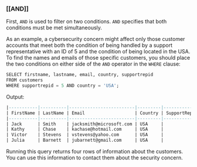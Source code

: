### [[AND]]

First, `AND` is used to filter on two conditions. `AND` specifies that both conditions must be met simultaneously. 

As an example, a cybersecurity concern might affect only those customer accounts that meet both the condition of being handled by a support representative with an ID of 5 and the condition of being located in the USA. To find the names and emails of those specific customers, you should place the two conditions on either side of the `AND` operator in the `WHERE` clause:

```sql
SELECT firstname, lastname, email, country, supportrepid
FROM customers
WHERE supportrepid = 5 AND country = 'USA';
```
Output:
```sql
|-----------|----------|-------------------------|---------|--------------
| FirstName | LastName | Email                   | Country | SupportRepId 
|-----------|----------|-------------------------|---------|--------------
| Jack      | Smith    | jacksmith@microsoft.com | USA     |            5 
| Kathy     | Chase    | kachase@hotmail.com     | USA     |            5 
| Victor    | Stevens  | vstevens@yahoo.com      | USA     |            5 
| Julia     | Barnett  | jubarnett@gmail.com     | USA     |            5 |-----------|----------|-------------------------|---------|--------------
```

Running this query returns four rows of information about the customers. You can use this information to contact them about the security concern.
